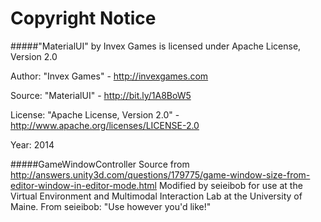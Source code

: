 Copyright Notice
========

#####"MaterialUI" by Invex Games is licensed under Apache License, Version 2.0

Author: "Invex Games" - http://invexgames.com

Source: "MaterialUI" - http://bit.ly/1A8BoW5

License: "Apache License, Version 2.0" - http://www.apache.org/licenses/LICENSE-2.0

Year: 2014

#####GameWindowController
Source from http://answers.unity3d.com/questions/179775/game-window-size-from-editor-window-in-editor-mode.html
Modified by seieibob for use at the Virtual Environment and Multimodal Interaction Lab at the University of Maine.
From seieibob: "Use however you'd like!"
